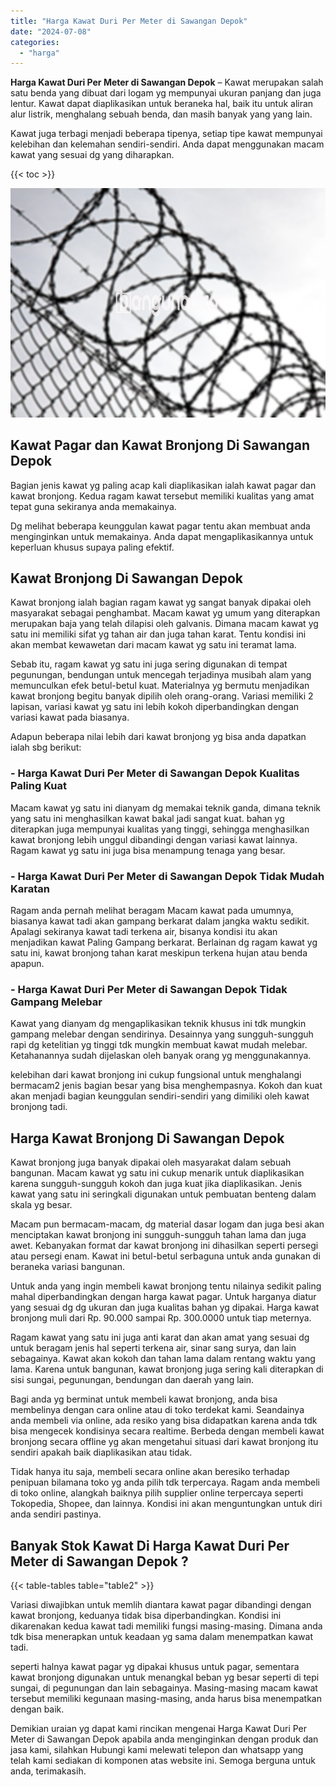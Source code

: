 ```yaml
---
title: "Harga Kawat Duri Per Meter di Sawangan Depok"
date: "2024-07-08"
categories: 
  - "harga"
---
```


**Harga Kawat Duri Per Meter di Sawangan Depok** – Kawat merupakan salah satu benda yang dibuat dari logam yg mempunyai ukuran panjang dan juga lentur. Kawat dapat diaplikasikan untuk beraneka hal, baik itu untuk aliran alur listrik, menghalang sebuah benda, dan masih banyak yang yang lain.

Kawat juga terbagi menjadi beberapa tipenya, setiap tipe kawat mempunyai kelebihan dan kelemahan sendiri-sendiri. Anda dapat menggunakan macam kawat yang sesuai dg yang diharapkan.

{{< toc >}}

![Harga Kawat Duri Per Meter di Sawangan Depok](/images/jual-kawat-murah39.png)

## Kawat Pagar dan Kawat Bronjong Di Sawangan Depok

Bagian jenis kawat yg paling acap kali diaplikasikan ialah kawat pagar dan kawat bronjong. Kedua ragam kawat tersebut memiliki kualitas yang amat tepat guna sekiranya anda memakainya.

Dg melihat beberapa keunggulan kawat pagar tentu akan membuat anda menginginkan untuk memakainya. Anda dapat mengaplikasikannya untuk keperluan khusus supaya paling efektif.

## Kawat Bronjong Di Sawangan Depok

Kawat bronjong ialah bagian ragam kawat yg sangat banyak dipakai oleh masyarakat sebagai penghambat. Macam kawat yg umum yang diterapkan merupakan baja yang telah dilapisi oleh galvanis. Dimana macam kawat yg satu ini memiliki sifat yg tahan air dan juga tahan karat. Tentu kondisi ini akan membat kewawetan dari macam kawat yg satu ini teramat lama.

Sebab itu, ragam kawat yg satu ini juga sering digunakan di tempat pegunungan, bendungan untuk mencegah terjadinya musibah alam yang memunculkan efek betul-betul kuat. Materialnya yg bermutu menjadikan kawat bronjong begitu banyak dipilih oleh orang-orang. Variasi memiliki 2 lapisan, variasi kawat yg satu ini lebih kokoh diperbandingkan dengan variasi kawat pada biasanya.

Adapun beberapa nilai lebih dari kawat bronjong yg bisa anda dapatkan ialah sbg berikut:

### \- Harga Kawat Duri Per Meter di Sawangan Depok Kualitas Paling Kuat

Macam kawat yg satu ini dianyam dg memakai teknik ganda, dimana teknik yang satu ini menghasilkan kawat bakal jadi sangat kuat. bahan yg diterapkan juga mempunyai kualitas yang tinggi, sehingga menghasilkan kawat bronjong lebih unggul dibandingi dengan variasi kawat lainnya. Ragam kawat yg satu ini juga bisa menampung tenaga yang besar.

### \- Harga Kawat Duri Per Meter di Sawangan Depok Tidak Mudah Karatan

Ragam anda pernah melihat beragam Macam kawat pada umumnya, biasanya kawat tadi akan gampang berkarat dalam jangka waktu sedikit. Apalagi sekiranya kawat tadi terkena air, bisanya kondisi itu akan menjadikan kawat Paling Gampang berkarat. Berlainan dg ragam kawat yg satu ini, kawat bronjong tahan karat meskipun terkena hujan atau benda apapun.

### \- Harga Kawat Duri Per Meter di Sawangan Depok Tidak Gampang Melebar

Kawat yang dianyam dg mengaplikasikan teknik khusus ini tdk mungkin gampang melebar dengan sendirinya. Desainnya yang sungguh-sungguh rapi dg ketelitian yg tinggi tdk mungkin membuat kawat mudah melebar. Ketahanannya sudah dijelaskan oleh banyak orang yg menggunakannya.

kelebihan dari kawat bronjong ini cukup fungsional untuk menghalangi bermacam2 jenis bagian besar yang bisa menghempasnya. Kokoh dan kuat akan menjadi bagian keunggulan sendiri-sendiri yang dimiliki oleh kawat bronjong tadi.

## Harga Kawat Bronjong Di Sawangan Depok

Kawat bronjong juga banyak dipakai oleh masyarakat dalam sebuah bangunan. Macam kawat yg satu ini cukup menarik untuk diaplikasikan karena sungguh-sungguh kokoh dan juga kuat jika diaplikasikan. Jenis kawat yang satu ini seringkali digunakan untuk pembuatan benteng dalam skala yg besar.

Macam pun bermacam-macam, dg material dasar logam dan juga besi akan menciptakan kawat bronjong ini sungguh-sungguh tahan lama dan juga awet. Kebanyakan format dar kawat bronjong ini dihasilkan seperti persegi atau persegi enam. Kawat ini betul-betul serbaguna untuk anda gunakan di beraneka variasi bangunan.

Untuk anda yang ingin membeli kawat bronjong tentu nilainya sedikit paling mahal diperbandingkan dengan harga kawat pagar. Untuk harganya diatur yang sesuai dg dg ukuran dan juga kualitas bahan yg dipakai. Harga kawat bronjong muli dari Rp. 90.000 sampai Rp. 300.0000 untuk tiap meternya.

Ragam kawat yang satu ini juga anti karat dan akan amat yang sesuai dg untuk beragam jenis hal seperti terkena air, sinar sang surya, dan lain sebagainya. Kawat akan kokoh dan tahan lama dalam rentang waktu yang lama. Karena untuk bangunan, kawat bronjong juga sering kali diterapkan di sisi sungai, pegunungan, bendungan dan daerah yang lain.

Bagi anda yg berminat untuk membeli kawat bronjong, anda bisa membelinya dengan cara online atau di toko terdekat kami. Seandainya anda membeli via online, ada resiko yang bisa didapatkan karena anda tdk bisa mengecek kondisinya secara realtime. Berbeda dengan membeli kawat bronjong secara offline yg akan mengetahui situasi dari kawat bronjong itu sendiri apakah baik diaplikasikan atau tidak.

Tidak hanya itu saja, membeli secara online akan beresiko terhadap penipuan bilamana toko yg anda pilih tdk terpercaya. Ragam anda membeli di toko online, alangkah baiknya pilih supplier online terpercaya seperti Tokopedia, Shopee, dan lainnya. Kondisi ini akan menguntungkan untuk diri anda sendiri pastinya.

## Banyak Stok Kawat Di Harga Kawat Duri Per Meter di Sawangan Depok ?

{{< table-tables table="table2" >}}

Variasi diwajibkan untuk memlih diantara kawat pagar dibandingi dengan kawat bronjong, keduanya tidak bisa diperbandingkan. Kondisi ini dikarenakan kedua kawat tadi memiliki fungsi masing-masing. Dimana anda tdk bisa menerapkan untuk keadaan yg sama dalam menempatkan kawat tadi.

seperti halnya kawat pagar yg dipakai khusus untuk pagar, sementara kawat bronjong digunakan untuk menangkal beban yg besar seperti di tepi sungai, di pegunungan dan lain sebagainya. Masing-masing macam kawat tersebut memiliki kegunaan masing-masing, anda harus bisa menempatkan dengan baik.

Demikian uraian yg dapat kami rincikan mengenai Harga Kawat Duri Per Meter di Sawangan Depok apabila anda menginginkan dengan produk dan jasa kami, silahkan Hubungi kami melewati telepon dan whatsapp yang telah kami sediakan di komponen atas website ini. Semoga berguna untuk anda, terimakasih.
